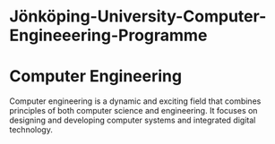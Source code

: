 # Jönköping-University-Computer-Engineeering-Programme

# Computer Engineering
Computer engineering is a dynamic and exciting field that combines principles of both computer science and engineering. It focuses on designing and developing computer systems and integrated digital technology.
